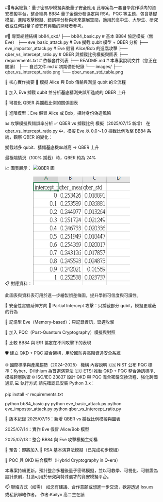 #🧪專案總覽：量子密碼學模擬與後量子安全應用
此專案為一套自學實作導向的資安模擬平台，整合經典 BB84 量子金鑰分發協定與 RSA、PQC 等主題，包含基礎模型、進階攻擊模擬、錯誤率分析與未來擴展空間，適用於高中生、大學生、研究者或任何對量子資安有興趣的開發者參考。

#📁 專案總體結構
bb84_qkd/
├── bb84_basic.py               # 基本 BB84 協定模擬（無 Eve）
├── eve_basic_attack.py         # Eve 攔截 qubit 模型 + QBER 分析
├── eve_impostor_attack.py      # Eve 假冒 Alice/Bob 的進階攻擊
├── qber_vs_intercept_ratio.py  # QBER 與攔截比例模擬與圖表
├── requirements.txt            # 依賴套件列表
├── README.md                   # 本專案說明文件（您正在閱讀）
├── 自述文件.md                  # 初期備份紀錄
└── images/
    ├── qber_vs_intercept_ratio.png
    └── qber_mean_std_table.png

🧠 核心實作摘要
🔹 模擬 Alice 與 Bob 傳輸與測量 qubit 的全流程

🔹 加入 Eve 攔截 qubit 並分析基底猜測失誤所造成的 QBER 上升

🔹 可視化 QBER 與攔截比例的關係圖表

🔹 進階模型：Eve 假冒 Alice 或 Bob，探討身份偽造風險

📊 攻擊模擬與錯誤率分析
✅ QBER vs 攔截比例 模擬（2025/07/15 新增）
在 qber_vs_intercept_ratio.py 中，模擬 Eve 以 0.0～1.0 攔截比例攻擊 BB84 系統，觀察 QBER 的變化：

攔截越多 qubit、猜錯基底機率越高 → QBER 上升

最極端情況（100% 攔截）時，QBER 約為 24%

📈 圖表展示：
![QBER 圖](images/qber_vs_intercept_ratio.png)

📋 對應資料：
![QBER 數據表](images/qber_mean_std_table.png)

此圖表與資料表可用於進一步繪製誤差條圖，提升學術可信度與可讀性。

🧱 安全性實驗延伸方向
🧪 Partial Intercept 攻擊：只攔截部分 qubit，模擬更隱蔽的行為

🧠 記憶型 Eve（Memory-based）：只記錄資訊，延遲攻擊

🔐 加入 PQC（Post-Quantum Cryptography）模擬與對照

🔄 比較 BB84 與 E91 協定在不同攻擊下的表現

🛡️ 建立 QKD + PQC 結合架構，用於國防與高階資通安全系統

🌐 國際標準與產業趨勢（2024–2025）
機構	內容說明
🇺🇸 NIST	公布 PQC 標準：Kyber、Dilithium 為首選演算法
🇪🇺 ETSI	推動 QKD + PQC 整合通訊標準、模擬跨層防禦
🌐 ISO/IEC 23837	設計 QKD 與 PQC 混合密鑰交換流程、強化跨國通訊
💻 執行方式
請先確認已安裝 Python 3.x：

pip install -r requirements.txt

python bb84_basic.py
python eve_basic_attack.py
python eve_impostor_attack.py
python qber_vs_intercept_ratio.py

🔧 版本紀錄
2025/07/15：新增 QBER vs 攔截比例模擬與圖表

2025/07/14：實作 Eve 假冒 Alice/Bob 模型

2025/07/13：整合 BB84 與 Eve 攻擊模擬主架構

🧩 預告：即將加入
🧮 RSA 基本演算法模擬（已完成初步模組）

🔐 PQC 與 QKD 結合模型（Hybrid Cryptography in Q-era）

本專案持續更新，預計整合多種後量子密碼模擬，並以可教學、可視化、可驗證為設計原則，打造可用於研究與特殊選才的資安模擬平台。

📫 聯絡方式（如需）
如您有建議、合作意願或想進一步交流，歡迎透過 Issues 或私訊聯絡作者。
作者:Kailyn 高二生在讀


